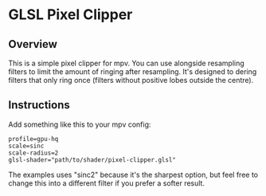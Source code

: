 # GLSL Pixel Clipper

## Overview
This is a simple pixel clipper for mpv. You can use alongside resampling filters to limit the amount of ringing after resampling. It's designed to dering filters that only ring once (filters without positive lobes outside the centre).

## Instructions
Add something like this to your mpv config:
```
profile=gpu-hq
scale=sinc
scale-radius=2
glsl-shader="path/to/shader/pixel-clipper.glsl"
```
The examples uses "sinc2" because it's the sharpest option, but feel free to change this into a different filter if you prefer a softer result.